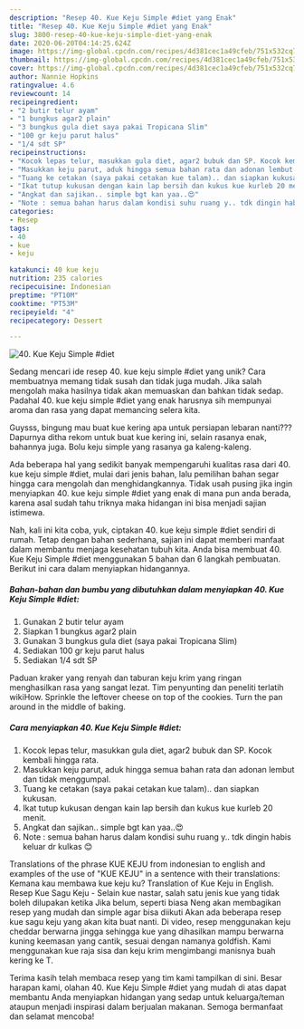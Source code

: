 ```yaml
---
description: "Resep 40. Kue Keju Simple #diet yang Enak"
title: "Resep 40. Kue Keju Simple #diet yang Enak"
slug: 3800-resep-40-kue-keju-simple-diet-yang-enak
date: 2020-06-20T04:14:25.624Z
image: https://img-global.cpcdn.com/recipes/4d381cec1a49cfeb/751x532cq70/40-kue-keju-simple-diet-foto-resep-utama.jpg
thumbnail: https://img-global.cpcdn.com/recipes/4d381cec1a49cfeb/751x532cq70/40-kue-keju-simple-diet-foto-resep-utama.jpg
cover: https://img-global.cpcdn.com/recipes/4d381cec1a49cfeb/751x532cq70/40-kue-keju-simple-diet-foto-resep-utama.jpg
author: Nannie Hopkins
ratingvalue: 4.6
reviewcount: 14
recipeingredient:
- "2 butir telur ayam"
- "1 bungkus agar2 plain"
- "3 bungkus gula diet saya pakai Tropicana Slim"
- "100 gr keju parut halus"
- "1/4 sdt SP"
recipeinstructions:
- "Kocok lepas telur, masukkan gula diet, agar2 bubuk dan SP. Kocok kembali hingga rata."
- "Masukkan keju parut, aduk hingga semua bahan rata dan adonan lembut dan tidak menggumpal."
- "Tuang ke cetakan (saya pakai cetakan kue talam).. dan siapkan kukusan."
- "Ikat tutup kukusan dengan kain lap bersih dan kukus kue kurleb 20 menit."
- "Angkat dan sajikan.. simple bgt kan yaa..😍"
- "Note : semua bahan harus dalam kondisi suhu ruang y.. tdk dingin habis keluar dr kulkas 😊"
categories:
- Resep
tags:
- 40
- kue
- keju

katakunci: 40 kue keju 
nutrition: 235 calories
recipecuisine: Indonesian
preptime: "PT10M"
cooktime: "PT53M"
recipeyield: "4"
recipecategory: Dessert

---
```



![40. Kue Keju Simple #diet](https://img-global.cpcdn.com/recipes/4d381cec1a49cfeb/751x532cq70/40-kue-keju-simple-diet-foto-resep-utama.jpg)

Sedang mencari ide resep 40. kue keju simple #diet yang unik? Cara membuatnya memang tidak susah dan tidak juga mudah. Jika salah mengolah maka hasilnya tidak akan memuaskan dan bahkan tidak sedap. Padahal 40. kue keju simple #diet yang enak harusnya sih mempunyai aroma dan rasa yang dapat memancing selera kita.

Guysss, bingung mau buat kue kering apa untuk persiapan lebaran nanti??? Dapurnya ditha rekom untuk buat kue kering ini, selain rasanya enak, bahannya juga. Bolu keju simple yang rasanya ga kaleng-kaleng.

Ada beberapa hal yang sedikit banyak mempengaruhi kualitas rasa dari 40. kue keju simple #diet, mulai dari jenis bahan, lalu pemilihan bahan segar hingga cara mengolah dan menghidangkannya. Tidak usah pusing jika ingin menyiapkan 40. kue keju simple #diet yang enak di mana pun anda berada, karena asal sudah tahu triknya maka hidangan ini bisa menjadi sajian istimewa.


Nah, kali ini kita coba, yuk, ciptakan 40. kue keju simple #diet sendiri di rumah. Tetap dengan bahan sederhana, sajian ini dapat memberi manfaat dalam membantu menjaga kesehatan tubuh kita. Anda bisa membuat 40. Kue Keju Simple #diet menggunakan 5 bahan dan 6 langkah pembuatan. Berikut ini cara dalam menyiapkan hidangannya.

<!--inarticleads1-->

##### Bahan-bahan dan bumbu yang dibutuhkan dalam menyiapkan 40. Kue Keju Simple #diet:

1. Gunakan 2 butir telur ayam
1. Siapkan 1 bungkus agar2 plain
1. Gunakan 3 bungkus gula diet (saya pakai Tropicana Slim)
1. Sediakan 100 gr keju parut halus
1. Sediakan 1/4 sdt SP


Paduan kraker yang renyah dan taburan keju krim yang ringan menghasilkan rasa yang sangat lezat. Tim penyunting dan peneliti terlatih wikiHow. Sprinkle the leftover cheese on top of the cookies. Turn the pan around in the middle of baking. 

<!--inarticleads2-->

##### Cara menyiapkan 40. Kue Keju Simple #diet:

1. Kocok lepas telur, masukkan gula diet, agar2 bubuk dan SP. Kocok kembali hingga rata.
1. Masukkan keju parut, aduk hingga semua bahan rata dan adonan lembut dan tidak menggumpal.
1. Tuang ke cetakan (saya pakai cetakan kue talam).. dan siapkan kukusan.
1. Ikat tutup kukusan dengan kain lap bersih dan kukus kue kurleb 20 menit.
1. Angkat dan sajikan.. simple bgt kan yaa..😍
1. Note : semua bahan harus dalam kondisi suhu ruang y.. tdk dingin habis keluar dr kulkas 😊


Translations of the phrase KUE KEJU from indonesian to english and examples of the use of &#34;KUE KEJU&#34; in a sentence with their translations: Kemana kau membawa kue keju ku? Translation of Kue Keju in English. Resep Kue Sagu Keju - Selain kue nastar, salah satu jenis kue yang tidak boleh dilupakan ketika Jika belum, seperti biasa Neng akan membagikan resep yang mudah dan simple agar bisa diikuti Akan ada beberapa resep kue sagu keju yang akan kita buat nanti. Di video, resep menggunakan keju cheddar berwarna jingga sehingga kue yang dihasilkan mampu berwarna kuning keemasan yang cantik, sesuai dengan namanya goldfish. Kami menggunakan kue raja sisa dan keju krim mengimbangi manisnya buah kering ke T. 

Terima kasih telah membaca resep yang tim kami tampilkan di sini. Besar harapan kami, olahan 40. Kue Keju Simple #diet yang mudah di atas dapat membantu Anda menyiapkan hidangan yang sedap untuk keluarga/teman ataupun menjadi inspirasi dalam berjualan makanan. Semoga bermanfaat dan selamat mencoba!
